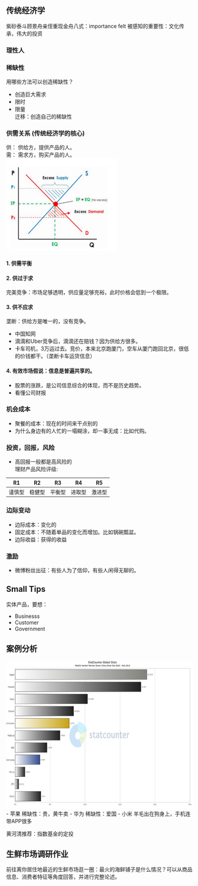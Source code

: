 ## 传统经济学
紫砂泰斗顾景舟亲侄重现金舟八式：importance felt 被感知的重要性：文化传承，伟大的投资
### 理性人
### 稀缺性
用哪些方法可以创造稀缺性？   
- 创造巨大需求
- 限时
- 限量  
迁移：创造自己的稀缺性

### 供需关系 (传统经济学的核心)
供： 供给方，提供产品的人。   
需： 需求方，购买产品的人。  
<img src="/supply_demand.png" height="250" width="300">

#### 1. 供需平衡

#### 2. 供过于求
完美竞争：市场足够透明，供应量足够充裕，此时价格会低到一个极限。

#### 3. 供不应求
垄断：供给方是唯一的，没有竞争。
- 中国知网
- 滴滴和Uber竞争后，滴滴还在赔钱？因为供给方很多。
- 卡车司机，3万运过去。竞价，本来北京跑厦门，空车从厦门跑回北京，很低的价钱都干。（垄断卡车运货信息）

#### 4. 有效市场假说：信息是普遍共享的。
- 股票的涨跌，是公司信息综合的体现，而不是历史趋势。
- 看懂公司财报

### 机会成本
- 聚餐的成本：现在的时间来干点别的
- 为什么身边有的人忙的一塌糊涂，却一事无成：比如代购。

### 投资，回报，风险
- 高回报一般都是高风险的  
理财产品风险评级:   

|R1|R2|R3|R4|R5|
|---|---|---|---|---|
|谨慎型|稳健型|平衡型|进取型|激进型|

### 边际变动
- 边际成本：变化的
- 固定成本：不随着单品的变化而增加。比如锅碗瓢盆。
- 边际收益：获得的收益

### 激励
- 微博粉丝出征：有些人为了信仰，有些人闲得无聊的。

## Small Tips
实体产品，要想：  
- Businesss 
- Customer 
- Government

## 案例分析
<img src="/Mobile_Vendon_Market_Share_China.png" height="400" width="600">    
- 苹果 稀缺性：贵，黄牛卖
- 华为 稀缺性：爱国
- 小米 羊毛出在狗身上，手机连带APP很多  

黄河清推荐：指数基金的定投

## 生鲜市场调研作业
前往离你居住地最近的生鲜市场逛一圈：最火的海鲜铺子是什么情况？可以从商品信息、消费者特征等角度回答，并进行完整论述。



